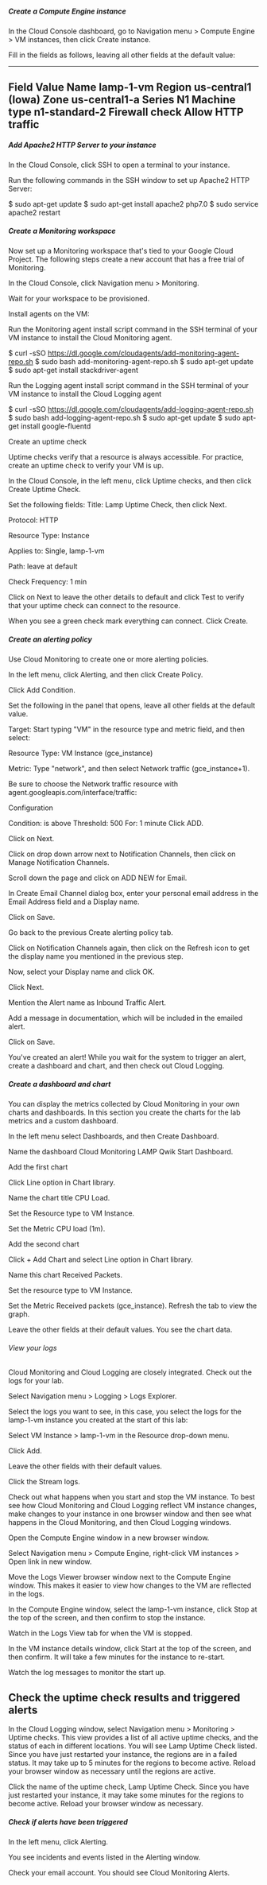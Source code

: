 ##### Create a Compute Engine instance #####

In the Cloud Console dashboard, go to Navigation menu > Compute Engine > VM instances, then click Create instance.

Fill in the fields as follows, leaving all other fields at the default value:

--------
Field	        Value
Name	        lamp-1-vm
Region	      us-central1 (Iowa)
Zone	        us-central1-a
Series	      N1
Machine type	n1-standard-2
Firewall	    check Allow HTTP traffic
--------

##### Add Apache2 HTTP Server to your instance #######
In the Cloud Console, click SSH to open a terminal to your instance.

Run the following commands in the SSH window to set up Apache2 HTTP Server:

$ sudo apt-get update
$ sudo apt-get install apache2 php7.0
$ sudo service apache2 restart

##### Create a Monitoring workspace #####

Now set up a Monitoring workspace that's tied to your Google Cloud Project. The following steps create a new account that has a free trial of Monitoring.

In the Cloud Console, click Navigation menu > Monitoring.

Wait for your workspace to be provisioned.

Install agents on the VM:

Run the Monitoring agent install script command in the SSH terminal of your VM instance to install the Cloud Monitoring agent.

$ curl -sSO https://dl.google.com/cloudagents/add-monitoring-agent-repo.sh
$ sudo bash add-monitoring-agent-repo.sh
$ sudo apt-get update
$ sudo apt-get install stackdriver-agent

Run the Logging agent install script command in the SSH terminal of your VM instance to install the Cloud Logging agent

$ curl -sSO https://dl.google.com/cloudagents/add-logging-agent-repo.sh
$ sudo bash add-logging-agent-repo.sh
$ sudo apt-get update
$ sudo apt-get install google-fluentd

Create an uptime check

Uptime checks verify that a resource is always accessible. For practice, create an uptime check to verify your VM is up.

In the Cloud Console, in the left menu, click Uptime checks, and then click Create Uptime Check.

Set the following fields:
Title: Lamp Uptime Check, then click Next.

Protocol:       HTTP

Resource Type: Instance

Applies to:    Single, lamp-1-vm

Path:          leave at default

Check Frequency: 1 min

Click on Next to leave the other details to default and click Test to verify that your uptime check can connect to the resource.

When you see a green check mark everything can connect. Click Create.

#####  Create an alerting policy #########

Use Cloud Monitoring to create one or more alerting policies.

In the left menu, click Alerting, and then click Create Policy.

Click Add Condition.

Set the following in the panel that opens, leave all other fields at the default value.

Target: Start typing "VM" in the resource type and metric field, and then select:

Resource Type: VM Instance (gce_instance)

Metric: Type "network", and then select Network traffic (gce_instance+1). 

Be sure to choose the Network traffic resource with agent.googleapis.com/interface/traffic:

Configuration

Condition: is above
Threshold: 500
For: 1 minute
Click ADD.

Click on Next.

Click on drop down arrow next to Notification Channels, then click on Manage Notification Channels.

Scroll down the page and click on ADD NEW for Email.


In Create Email Channel dialog box, enter your personal email address in the Email Address field and a Display name.

Click on Save.

Go back to the previous Create alerting policy tab.

Click on Notification Channels again, then click on the Refresh icon to get the display name you mentioned in the previous step.

Now, select your Display name and click OK.

Click Next.

Mention the Alert name as Inbound Traffic Alert.

Add a message in documentation, which will be included in the emailed alert.

Click on Save.

You've created an alert! While you wait for the system to trigger an alert, create a dashboard and chart, and then check out Cloud Logging.

#####  Create a dashboard and chart ######

You can display the metrics collected by Cloud Monitoring in your own charts and dashboards. In this section you create the charts for the lab metrics and a custom dashboard.

In the left menu select Dashboards, and then Create Dashboard.

Name the dashboard Cloud Monitoring LAMP Qwik Start Dashboard.

Add the first chart

Click Line option in Chart library.

Name the chart title CPU Load.

Set the Resource type to VM Instance.

Set the Metric CPU load (1m).

Add the second chart

Click + Add Chart and select Line option in Chart library.

Name this chart Received Packets.

Set the resource type to VM Instance.

Set the Metric Received packets (gce_instance). Refresh the tab to view the graph.

Leave the other fields at their default values. You see the chart data.

###### View your logs  ##########

Cloud Monitoring and Cloud Logging are closely integrated. Check out the logs for your lab.

Select Navigation menu > Logging > Logs Explorer.

Select the logs you want to see, in this case, you select the logs for the lamp-1-vm instance you created at the start of this lab:

Select VM Instance > lamp-1-vm in the Resource drop-down menu.

Click Add.

Leave the other fields with their default values.

Click the Stream logs.

Check out what happens when you start and stop the VM instance.
To best see how Cloud Monitoring and Cloud Logging reflect VM instance changes, 
make changes to your instance in one browser window and then see what happens in the Cloud Monitoring, and then Cloud Logging windows.

Open the Compute Engine window in a new browser window. 

Select Navigation menu > Compute Engine, right-click VM instances > Open link in new window.

Move the Logs Viewer browser window next to the Compute Engine window. This makes it easier to view how changes to the VM are reflected in the logs.

In the Compute Engine window, select the lamp-1-vm instance, click Stop at the top of the screen, and then confirm to stop the instance.

Watch in the Logs View tab for when the VM is stopped.

In the VM instance details window, click Start at the top of the screen, and then confirm. It will take a few minutes for the instance to re-start.

Watch the log messages to monitor the start up.

##  Check the uptime check results and triggered alerts ##

In the Cloud Logging window, select Navigation menu > Monitoring > Uptime checks. This view provides a list of all active uptime checks, and the status of each in different locations.
You will see Lamp Uptime Check listed. Since you have just restarted your instance, the regions are in a failed status. It may take up to 5 minutes for the regions to become active. Reload your browser window as necessary until the regions are active.

Click the name of the uptime check, Lamp Uptime Check.
Since you have just restarted your instance, it may take some minutes for the regions to become active. Reload your browser window as necessary.

##### Check if alerts have been triggered #####

In the left menu, click Alerting.

You see incidents and events listed in the Alerting window.

Check your email account. You should see Cloud Monitoring Alerts.
